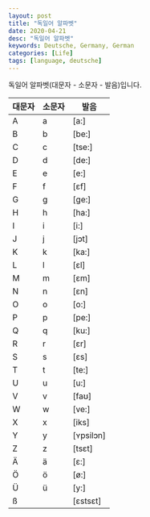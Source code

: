 ```yaml
---
layout: post
title: "독일어 알파벳"
date: 2020-04-21
desc: "독일어 알파벳"
keywords: Deutsche, Germany, German
categories: [Life]
tags: [language, deutsche]
---
```


독일어 알파벳(대문자 - 소문자 - 발음)입니다. 

| 대문자  | 소문자   | 발음|
| ------- | ------- | ------|
| A | a | [a:] |
| B | b | [be:] |
| C | c | [tse:] |
| D | d | [de:] |
| E | e | [e:] |
| F | f | [εf] |
| G | g | [ge:] |
| H | h | [ha:] |
| I | i | [i:] |
| J | j | [jɔt] |
| K | k | [ka:] |
| L | l | [εl] |
| M | m | [εm] |
| N | n | [εn] |
| O | o | [o:] |
| P | p | [pe:] |
| Q | q | [ku:] |
| R | r | [εr] |
| S | s | [εs] |
| T | t | [te:] |
| U | u | [u:] |
| V | v | [faʊ] |
| W | w | [ve:] |
| X | x | [iks] |
| Y | y | [ʏpsilɔn] |
| Z | z | [tsεt] |
| Ä | ä | [ε:] |
| Ö | ö | [ø:] |
| Ü | ü | [y:] |
| ß |   | [ɛstsɛt] |

